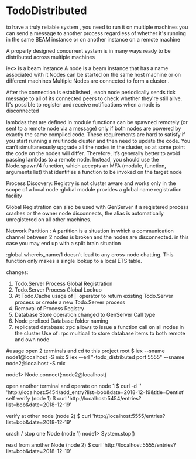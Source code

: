 # TodoDistributed

to have a truly reliable system , you need to run it on multiple machines 
you can send a message to another process regardless of whether it's running in the same BEAM instance or 
on another instance on a remote machine 

A properly designed concurrent system is in many ways ready to be distributed across multiple machines 

iex> is a beam instance
A node is a beam instance that has a name associated with it 
Nodes can be started on the same host machine or on different machines 
Multiple Nodes are connected to form a cluster . 

After the connection is established , each node periodically sends tick message to all of its connected peers
to check whether they're still alive. 
It's possible to register and receive notifications when a node is disconnected 

lambdas that are defined in module functions can be spawned
remotely (or sent to a remote node via a message) only if both nodes are powered by
exactly the same compiled code. These requirements are hard to satisfy if you start running
a multinode cluster and then need to update the code. You can’t simultaneously
upgrade all the nodes in the cluster, so at some point the code on the nodes will differ.
Therefore, it’s generally better to avoid passing lambdas to a remote node. Instead, you
should use the Node.spawn/4 function, which accepts an MFA (module, function, arguments
list) that identifies a function to be invoked on the target node

Process Discovery: 
	Registry is not cluster aware and works only in the scope of a local node
	:global module provides a global name registration facility 

Global Registration can also be used with GenServer 
if a registered process crashes or the owner node disconnects, the alias is automatically
unregistered on all other machines.

Network Partition : A partition is a situation in which a communication channel between 2 nodes is broken and 
the nodes are disconnected. in this case you may end up with a split brain situation 

:global.whereis_name/1 doesn’t lead to any cross-node
chatting. This function only makes a single lookup to a local ETS table.

changes: 
1. Todo.Server Process Global Registration
2. Todo.Server Process Global Lookup 
3. At Todo.Cache usage of || operator to return existing Todo.Server process or create a new Todo.Server process
4. Removal of Process Registry
5. Database Store operation changed to GenServer Call type 
6. Node prefixed Database folder naming 
7. replicated database:
	:rpc allows to issue a function call on all nodes in the cluster
	Use of :rpc multicall to store database items to both remote and own node

#usage 
open 2 terminals and cd to this project root 
$ iex --sname node1@localhost -S mix
$ iex --erl "-todo_distributed port 5555" --sname node2@localhost -S mix

node1> Node.connect(:node2@localhost)

open another terminal and operate on node 1 
$ curl -d '' 'http://localhost:5454/add_entry?list=bob&date=2018-12-19&title=Dentist'
self verify (node 1) 
$ curl 'http://localhost:5454/entries?list=bob&date=2018-12-19'

verify at other node (node 2)
$ curl 'http://localhost:5555/entries?list=bob&date=2018-12-19'

crash / stop one Node (node 1)
node1> System.stop()

read from another Node (node 2)
$ curl 'http://localhost:5555/entries?list=bob&date=2018-12-19'
